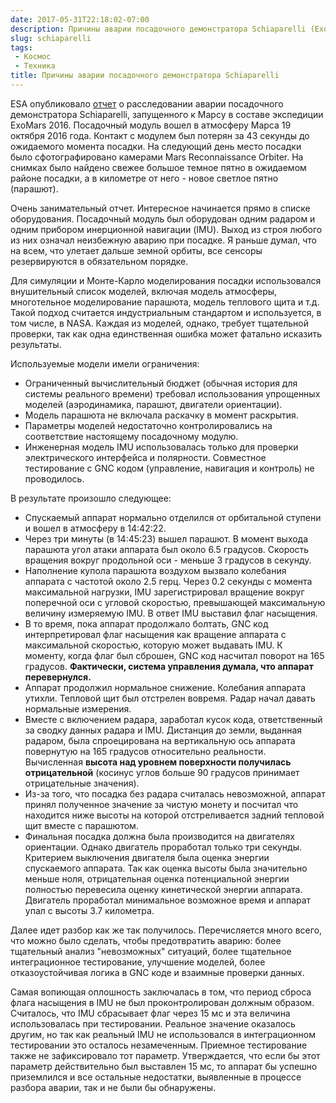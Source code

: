 ```yaml
---
date: 2017-05-31T22:18:02-07:00
description: Причины аварии посадочного демонстратора Schiaparelli (ExoMars 2016)
slug: schiaparelli
tags:
 - Космос
 - Техника
title: Причины аварии посадочного демонстратора Schiaparelli
---
```


ESA опубликовало [отчет](http://exploration.esa.int/mars/59176-exomars-2016-schiaparelli-anomaly-inquiry/)
о расследовании аварии посадочного демонстратора Schiaparelli, запущенного к
Марсу в составе экспедиции ExoMars 2016. Посадочный модуль вошел в атмосферу
Марса 19 октября 2016 года. Контакт с модулем был потерян за 43 секунды до
ожидаемого момента посадки. На следующий день место посадки было
сфотографировано камерами Mars Reconnaissance Orbiter. На снимках было найдено
свежее большое темное пятно в ожидаемом районе посадки, а в километре от него -
новое светлое пятно (парашют).

Очень занимательный отчет. Интересное начинается прямо в списке оборудования.
Посадочный модуль был оборудован одним радаром и одним прибором инерционной
навигации (IMU). Выход из строя любого из них означал неизбежную аварию при
посадке. Я раньше думал, что на всем, что улетает дальше земной орбиты, все
сенсоры резервируются в обязательном порядке.

Для симуляции и Монте-Карло моделирования посадки использовался внушительный
список моделей, включая модель атмосферы, многотельное моделирование парашюта,
модель теплового щита и т.д. Такой подход считается индустриальным стандартом
и используется, в том числе, в NASA. Каждая из моделей, однако, требует
тщательной проверки, так как одна единственная ошибка может фатально исказить
результаты.

<!--more-->
Используемые модели имели ограничения:

* Ограниченный вычислительный бюджет (обычная история для системы реального
  времени) требовал использования упрощенных моделей (аэродинамика, парашют,
  двигатели ориентации).
* Модель парашюта не включала раскачку в момент раскрытия.
* Параметры моделей недостаточно контролировались на соответствие настоящему
  посадочному модулю.
* Инженерная модель IMU использовалась только для проверки электрического
  интерфейса и полярности. Совместное тестирование с GNC кодом (управление,
  навигация и контроль) не проводилось.

В результате произошло следующее:

* Спускаемый аппарат нормально отделился от орбитальной ступени и вошел в
  атмосферу в 14:42:22.
* Через три минуты (в 14:45:23) вышел парашют. В момент выхода парашюта угол
  атаки аппарата был около 6.5 градусов. Скорость вращения вокруг продольной
  оси - меньше 3 градусов в секунду.
* Наполнение купола парашюта воздухом вызвало колебания аппарата с частотой
  около 2.5 герц. Через 0.2 секунды с момента максимальной нагрузки, IMU
  зарегистрировал вращение вокруг поперечной оси с угловой скоростью,
  превышающей максимальную величину измеряемую IMU. В ответ IMU выставил флаг
  насыщения.
* В то время, пока аппарат продолжало болтать, GNC код интерпретировал флаг
  насыщения как вращение аппарата с максимальной скоростью, которую может
  выдавать IMU. К моменту, когда флаг был сброшен, GNC код насчитал поворот на
  165 градусов. **Фактически, система управления думала, что аппарат
  перевернулся.**
* Аппарат продолжил нормальное снижение. Колебания аппарата утихли. Тепловой
  щит был отстрелен вовремя. Радар начал давать нормальные измерения.
* Вместе с включением радара, заработал кусок кода, ответственный за сводку
  данных радара и IMU. Дистанция до земли, выданная радаром, была спроецирована
  на вертикальную ось аппарата повернутую на 165 градусов относительно
  реальности. Вычисленная **высота над уровнем поверхности получилась
  отрицательной** (косинус углов больше 90 градусов принимает отрицательные
  значения).
* Из-за того, что посадка без радара считалась невозможной, аппарат принял
  полученное значение за чистую монету и посчитал что находится ниже высоты на
  которой отстреливается задний тепловой щит вместе с парашютом.
* Финальная посадка должна была производится на двигателях ориентации. Однако
  двигатель проработал только три секунды. Критерием выключения двигателя была
  оценка энергии спускаемого аппарата. Так как оценка высоты была значительно
  меньше ноля, отрицательная оценка потенциальной энергии полностью
  перевесила оценку кинетической энергии аппарата. Двигатель проработал
  минимальное возможное время и аппарат упал с высоты 3.7 километра.

Далее идет разбор как же так получилось. Перечисляется много всего, что можно
было сделать, чтобы предотвратить аварию: более тщательный анализ "невозможных"
ситуаций, более тщательное интеграционное тестирование, улучшение моделей,
более отказоустойчивая логика в GNC коде и взаимные проверки данных.

Самая вопиющая оплошность заключалась в том, что период сброса флага насыщения
в IMU не был проконтролирован должным образом. Считалось, что IMU сбрасывает
флаг через 15 мс и эта величина использовалась при тестировании. Реальное
значение оказалось другим, но так как реальный IMU не использовался в
интеграционном тестировании это осталось незамеченным. Приемное тестирование
также не зафиксировало тот параметр. Утверждается, что если бы этот параметр
действительно был выставлен 15 мс, то аппарат бы успешно приземлился и все
остальные недостатки, выявленные в процессе разбора аварии, так и не были бы
обнаружены.


